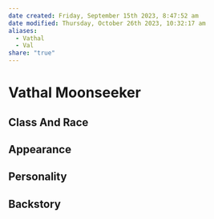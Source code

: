 ```yaml
---
date created: Friday, September 15th 2023, 8:47:52 am
date modified: Thursday, October 26th 2023, 10:32:17 am
aliases:
  - Vathal
  - Val
share: "true"
---
```


# Vathal Moonseeker
## Class And Race

## Appearance

## Personality

## Backstory
